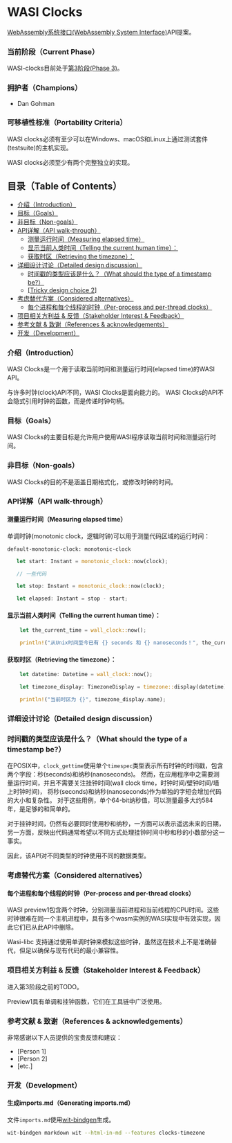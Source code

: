# WASI Clocks

[WebAssembly系统接口(WebAssembly System Interface)](https://github.com/WebAssembly/WASI)API提案。

### 当前阶段（Current Phase）

WASI-clocks目前处于[第3阶段(Phase 3)][Phase 3]。

[Phase 3]: https://github.com/WebAssembly/WASI/blob/main/Proposals.md#phase-3---implementation-phase-cg--wg

### 拥护者（Champions）

- Dan Gohman

### 可移植性标准（Portability Criteria）

WASI clocks必须有至少可以在Windows、macOS和Linux上通过测试套件(testsuite)的主机实现。

WASI clocks必须至少有两个完整独立的实现。

## 目录（Table of Contents）

- [介绍（Introduction）](#介绍introduction)
- [目标（Goals）](#目标goals)
- [非目标（Non-goals）](#非目标non-goals)
- [API详解（API walk-through）](#API详解api-walk-through)
  - [测量运行时间（Measuring elapsed time）](#测量运行时间measuring-elapsed-time)
  - [显示当前人类时间（Telling the current human time）：](#显示当前人类时间telling-the-current-human-time)
  - [获取时区（Retrieving the timezone）：](获取时区retrieving-the-timezone)
- [详细设计讨论（Detailed design discussion）](#详细设计讨论detailed-design-discussion)
  - [时间戳的类型应该是什么？（What should the type of a timestamp be?）](#时间戳的类型应该是什么what-should-the-type-of-a-timestamp-be)
  - [[Tricky design choice 2]](#tricky-design-choice-2)
- [考虑替代方案（Considered alternatives）](#考虑替代方案considered-alternatives)
  - [每个进程和每个线程的时钟（Per-process and per-thread clocks）](#每个进程和每个线程的时钟per-process-and-per-thread-clocks)
- [项目相关方利益 & 反馈（Stakeholder Interest & Feedback）](#项目相关方利益--反馈stakeholder-interest--feedback)
- [参考文献 & 致谢（References & acknowledgements）](#参考文献--致谢references--acknowledgements)
- [开发（Development）](#开发development)

### 介绍（Introduction）

WASI Clocks是一个用于读取当前时间和测量运行时间(elapsed time)的WASI API。

与许多时钟(clock)API不同，WASI Clocks是面向能力的。
WASI Clocks的API不会隐式引用时钟的函数，而是传递时钟句柄。

### 目标（Goals）

WASI Clocks的主要目标是允许用户使用WASI程序读取当前时间和测量运行时间。

### 非目标（Non-goals）

WASI Clocks的目的不是涵盖日期格式化，或修改时钟的时间。

### API详解（API walk-through）

#### 测量运行时间（Measuring elapsed time）

单调时钟(monotonic clock，逻辑时钟)可以用于测量代码区域的运行时间：

```wit
default-monotonic-clock: monotonic-clock
```

```rust
   let start: Instant = monotonic_clock::now(clock);

   // 一些代码

   let stop: Instant = monotonic_clock::now(clock);

   let elapsed: Instant = stop - start;
```


#### 显示当前人类时间（Telling the current human time）：

```rust
    let the_current_time = wall_clock::now();

    println!("从Unix时间至今已有 {} seconds 和 {} nanoseconds！", the_current_time.seconds, the_current_time.nanoseconds);
```

#### 获取时区（Retrieving the timezone）：

```rust
    let datetime: Datetime = wall_clock::now();

    let timezone_display: TimezoneDisplay = timezone::display(datetime);

    println!("当前时区为 {}", timezone_display.name);
```

### 详细设计讨论（Detailed design discussion）

### 时间戳的类型应该是什么？（What should the type of a timestamp be?）

在POSIX中，`clock_gettime`使用单个`timespec`类型表示所有时钟的时间戳，包含两个字段：秒(seconds)和纳秒(nanoseconds)。
然而，在应用程序中之需要测量运行时间，并且不需要关注挂钟时间(wall clock time，时钟时间/壁钟时间/墙上时钟时间)，
将秒(seconds)和纳秒(nanoseconds)作为单独的字短会增加代码的大小和复杂性。
对于这些用例，单个64-bit纳秒值，可以测量最多大约584年，是足够的和简单的。

对于挂钟时间，仍然有必要同时使用秒和纳秒，一方面可以表示遥远未来的日期，
另一方面，反映出代码通常希望以不同方式处理挂钟时间中秒和秒的小数部分这一事实。

因此，该API对不同类型的时钟使用不同的数据类型。

### 考虑替代方案（Considered alternatives）

#### 每个进程和每个线程的时钟（Per-process and per-thread clocks）

WASI preview1包含两个时钟，分别测量当前进程和当前线程的CPU时间。这些时钟很难在同一个主机进程中，具有多个wasm实例的WASI实现中有效实现，因此它们已从此API中删除。

Wasi-libc 支持通过使用单调时钟来模拟这些时钟，虽然这在技术上不是准确替代，但足以确保与现有代码的最小兼容性。

### 项目相关方利益 & 反馈（Stakeholder Interest & Feedback）

进入第3阶段之前的TODO。

Preview1具有单调和挂钟函数，它们在工具链中广泛使用。

### 参考文献 & 致谢（References & acknowledgements）

非常感谢以下人员提供的宝贵反馈和建议：

- [Person 1]
- [Person 2]
- [etc.]

### 开发（Development）

#### 生成imports.md（Generating imports.md）

文件`imports.md`使用[wit-bindgen](https://github.com/bytecodealliance/wit-bindgen)生成。

```bash
wit-bindgen markdown wit --html-in-md --features clocks-timezone
```
